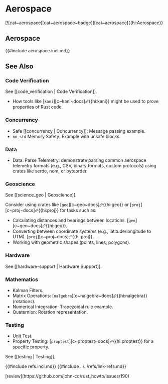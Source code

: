 # Aerospace

[![cat~aerospace][cat~aerospace~badge]][cat~aerospace]{{hi:Aerospace}}

## Aerospace

{{#include aerospace.incl.md}}

## See Also

### Code Verification

See [[code_verification | Code Verification]].

- How tools like [`kani`][c~kani~docs]⮳{{hi:kani}} might be used to prove properties of Rust code.

### Concurrency

- Safe [[concurrency | Concurrency]]: Message passing example.
- `no_std` Memory Safety: Example with unsafe blocks.

### Data

- Data: Parse Telemetry: demonstrate parsing common aerospace telemetry formats (e.g., CSV, binary formats, custom protocols) using crates like serde, nom, or byteorder.

### Geoscience

See [[science_geo | Geoscience]].

Consider using crates like [`geo`][c~geo~docs]⮳{{hi:geo}} or [`proj`][c~proj~docs]⮳{{hi:proj}} for tasks such as:

- Calculating distances and bearings between locations. [`geo`][c~geo~docs]⮳{{hi:geo}}.
- Converting between coordinate systems (e.g., latitude/longitude to UTM). [`proj`][c~proj~docs]⮳{{hi:proj}}.
- Working with geometric shapes (points, lines, polygons).

### Hardware

See [[hardware-support | Hardware Support]].

### Mathematics

- Kalman Filters.
- Matrix Operations: [`nalgebra`][c~nalgebra~docs]⮳{{hi:nalgebra}} (rotations).
- Numerical Integration: Trapezoidal rule example.
- Quaternion: Rotation representation.

### Testing

- Unit Test.
- Property Testing: [`proptest`][c~proptest~docs]⮳{{hi:proptest}} for a specific property.

See [[testing | Testing]].

{{#include refs.incl.md}}
{{#include ../../refs/link-refs.md}}

<div class="hidden">
[review](https://github.com/john-cd/rust_howto/issues/190)
</div>
